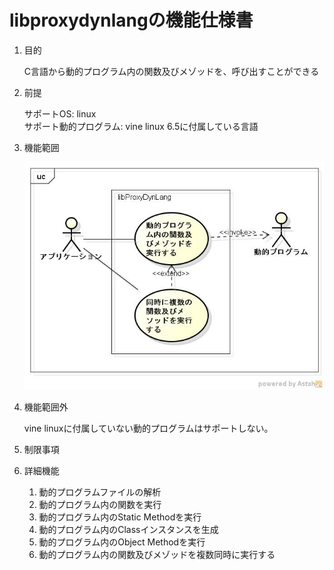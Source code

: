 libproxydynlangの機能仕様書
===========================
1. 目的

   C言語から動的プログラム内の関数及びメゾッドを、呼び出すことができる  

1. 前提

    サポートOS: linux  
    サポート動的プログラム: vine linux 6.5に付属している言語  

1. 機能範囲

    ![](images/ucProxyDynLang.jpg)  

1. 機能範囲外

    vine linuxに付属していない動的プログラムはサポートしない。  

1. 制限事項

1. 詳細機能
    1. 動的プログラムファイルの解析
    1. 動的プログラム内の関数を実行
    1. 動的プログラム内のStatic Methodを実行
    1. 動的プログラム内のClassインスタンスを生成
    1. 動的プログラム内のObject Methodを実行
    1. 動的プログラム内の関数及びメゾッドを複数同時に実行する
